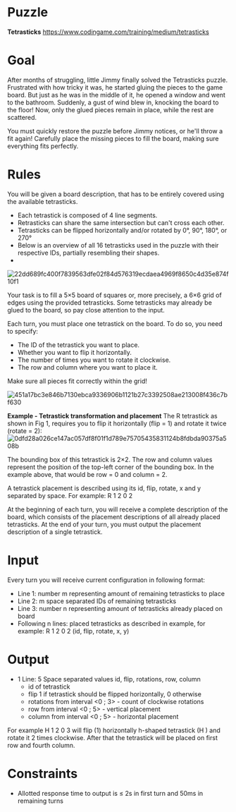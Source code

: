 # Puzzle
**Tetrasticks** https://www.codingame.com/training/medium/tetrasticks

# Goal
After months of struggling, little Jimmy finally solved the Tetrasticks puzzle. Frustrated with how tricky it was, he started gluing the pieces to the game board. But just as he was in the middle of it, he opened a window and went to the bathroom. Suddenly, a gust of wind blew in, knocking the board to the floor! Now, only the glued pieces remain in place, while the rest are scattered.

You must quickly restore the puzzle before Jimmy notices, or he'll throw a fit again! Carefully place the missing pieces to fill the board, making sure everything fits perfectly.

# Rules
You will be given a board description, that has to be entirely covered using the available tetrasticks.  

* Each tetrastick is composed of 4 line segments.
* Retrasticks can share the same intersection but can't cross each other.
* Tetrasticks can be flipped horizontally and/or rotated by 0°, 90°, 180°, or 270°
* Below is an overview of all 16 tetrasticks used in the puzzle with their respective IDs, partially resembling their shapes.
* 
![22dd689fc400f7839563dfe02f84d576319ecdaea4969f8650c4d35e874f10f1](https://github.com/user-attachments/assets/f06dd79d-66aa-434b-ae4e-ec726ad3f076)

Your task is to fill a 5×5 board of squares or, more precisely, a 6×6 grid of edges using the provided tetrasticks. Some tetrasticks may already be glued to the board, so pay close attention to the input.

Each turn, you must place one tetrastick on the board. To do so, you need to specify:  
* The ID of the tetrastick you want to place.
* Whether you want to flip it horizontally.
* The number of times you want to rotate it clockwise.
* The row and column where you want to place it.

Make sure all pieces fit correctly within the grid! 

![451a17bc3e846b7130ebca9336906b1121b27c3392508ae213008f436c7bf630](https://github.com/user-attachments/assets/09d58d91-2ed7-4e61-8a83-6c1654ef26ba)

**Example - Tetrastick transformation and placement**
The R tetrastick as shown in Fig 1, requires you to flip it horizontally (flip = 1) and rotate it twice (rotate = 2): 
![0dfd28a026ce147ac057df8f01f1d789e75705435831124b8fdbda90375a508b](https://github.com/user-attachments/assets/48b68431-8ea1-4f09-8b22-ead737177e4a)

The bounding box of this tetrastick is 2×2. The row and column values represent the position of the top-left corner of the bounding box. In the example above, that would be row = 0 and column = 2.

A tetrastick placement is described using its id, flip, rotate, x and y separated by space. For example: R 1 2 0 2

At the beginning of each turn, you will receive a complete description of the board, which consists of the placement descriptions of all already placed tetrasticks. At the end of your turn, you must output the placement description of a single tetrastick. 

# Input
Every turn you will receive current configuration in following format:  
* Line 1: number m representing amount of remaining tetrasticks to place
* Line 2: m space separated IDs of remaining tetrasticks
* Line 3: number n representing amount of tetrasticks already placed on board
* Following n lines: placed tetrasticks as described in example, for example: R 1 2 0 2 (id, flip, rotate, x, y)
  
# Output
* 1 Line: 5 Space separated values id, flip, rotations, row, column
    * id of tetrastick
    * flip 1 if tetrastick should be flipped horizontally, 0 otherwise
    * rotations from interval <0 ; 3> - count of clockwise rotations
    * row from interval <0 ; 5> - vertical placement
    * column from interval <0 ; 5> - horizontal placement

For example H 1 2 0 3 will flip (1) horizontally h-shaped tetrastick (H ) and rotate it 2 times clockwise. After that the tetrastick will be placed on first row and fourth column.

# Constraints
* Allotted response time to output is ≤ 2s in first turn and 50ms in remaining turns
